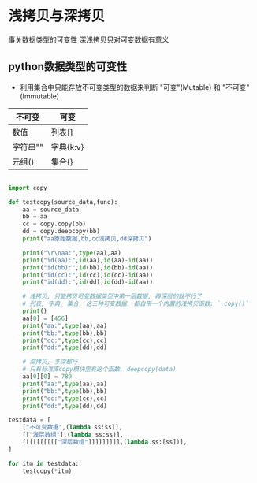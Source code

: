 # 浅拷贝与深拷贝

事关数据类型的可变性
深浅拷贝只对可变数据有意义

## python数据类型的可变性
<!-- https://realpython.com/python-mutable-vs-immutable-types/ -->
* 利用集合中只能存放不可变类型的数据来判断 "可变"(Mutable) 和 "不可变"(Immutable)

| 不可变   | 可变      |
| -------- | --------- |
| 数值     | 列表[]    |
| 字符串"" | 字典{k:v} |
| 元组()   | 集合{}    |



```python

import copy

def testcopy(source_data,func):
    aa = source_data
    bb = aa
    cc = copy.copy(bb)
    dd = copy.deepcopy(bb)
    print("aa原始数据,bb,cc浅拷贝,dd深拷贝")

    print("\r\naa:",type(aa),aa)
    print("id(aa):",id(aa),id(aa)-id(aa))
    print("id(bb):",id(bb),id(bb)-id(aa))
    print("id(cc):",id(cc),id(cc)-id(aa))
    print("id(dd):",id(dd),id(dd)-id(aa))

    # 浅拷贝, 只能拷贝可变数据类型中第一层数据, 再深层的就不行了
    # 列表, 字典, 集合, 这三种可变数据, 都自带一个内置的浅拷贝函数: `.copy()`
    print()
    aa[0] = [456]
    print("aa:",type(aa),aa)
    print("bb:",type(bb),bb)
    print("cc:",type(cc),cc)
    print("dd:",type(dd),dd)

    # 深拷贝, 多深都行
    # 只有标准库copy模块里有这个函数, deepcopy(data)
    aa[0][0] = 789
    print("aa:",type(aa),aa)
    print("bb:",type(bb),bb)
    print("cc:",type(cc),cc)
    print("dd:",type(dd),dd)

testdata = [
    ["不可变数据",(lambda ss:ss)],
    [["浅层数组"],(lambda ss:ss)],
    [[[[[[[[[["深层数组"]]]]]]]]],(lambda ss:[ss])],
]

for itm in testdata:
    testcopy(*itm)

```



